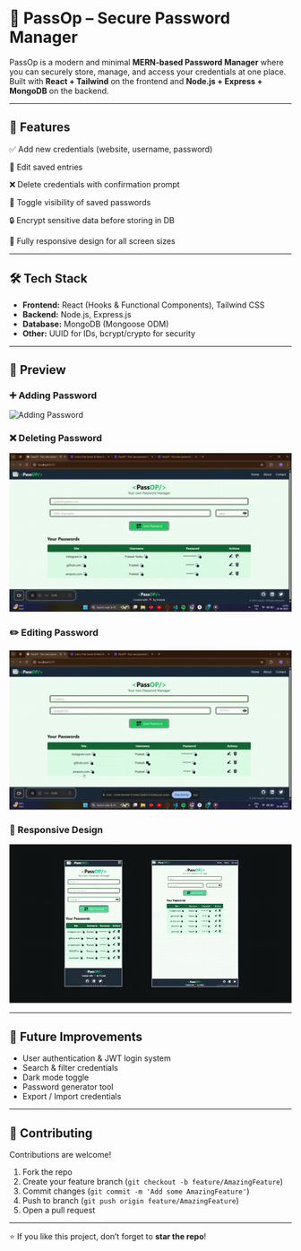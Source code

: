 # 🔐 PassOp – Secure Password Manager  

PassOp is a modern and minimal **MERN-based Password Manager** where you can securely store, manage, and access your credentials at one place.  
Built with **React + Tailwind** on the frontend and **Node.js + Express + MongoDB** on the backend.

---

## 🚀 Features

✅ Add new credentials (website, username, password)  

📝 Edit saved entries  

❌ Delete credentials with confirmation prompt  

👀 Toggle visibility of saved passwords  

🔒 Encrypt sensitive data before storing in DB  

📱 Fully responsive design for all screen sizes  

---

## 🛠️ Tech Stack

- **Frontend:** React (Hooks & Functional Components), Tailwind CSS  
- **Backend:** Node.js, Express.js  
- **Database:** MongoDB (Mongoose ODM)  
- **Other:** UUID for IDs, bcrypt/crypto for security

---

## 📸 Preview

### ➕ Adding Password
![Adding Password](Screenshots/Adding.gif)

### ❌ Deleting Password
![Deleting Password](Screenshots/Delete.gif)

### ✏️ Editing Password
![Editing Password](Screenshots/Editing.gif)

### 📱 Responsive Design
![Responsive Design](Screenshots/Responsive.png)

---

## 🔧 Future Improvements
- User authentication & JWT login system  
- Search & filter credentials  
- Dark mode toggle  
- Password generator tool  
- Export / Import credentials  

---

## 🤝 Contributing
Contributions are welcome!  
1. Fork the repo  
2. Create your feature branch (`git checkout -b feature/AmazingFeature`)  
3. Commit changes (`git commit -m 'Add some AmazingFeature'`)  
4. Push to branch (`git push origin feature/AmazingFeature`)  
5. Open a pull request  

---

⭐ If you like this project, don’t forget to **star the repo**!
